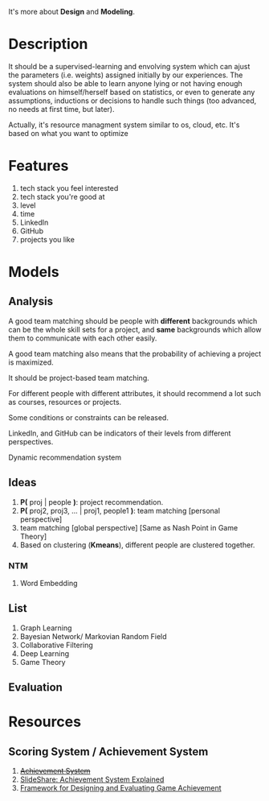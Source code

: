 It's more about __Design__ and __Modeling__.

# Description

It should be a supervised-learning and envolving system which can ajust the parameters (i.e. weights) assigned initially by our experiences. The system should also be able to learn anyone lying or not having enough evaluations on himself/herself based on statistics, or even to generate any assumptions, inductions or decisions to handle such things (too advanced, no needs at first time, but later).

Actually, it's resource managment system similar to os, cloud, etc. It's based on what you want to optimize

# Features

1. tech stack you feel interested
2. tech stack you're good at
3. level
4. time
5. LinkedIn
6. GitHub
7. projects you like

# Models

## Analysis

A good team matching should be people with __different__ backgrounds which can be the whole skill sets for a project, and __same__ backgrounds which allow them to communicate with each other easily.

A good team matching also means that the probability of achieving a project is maximized.

It should be project-based team matching.

For different people with different attributes, it should recommend a lot such as courses, resources or projects.

Some conditions or constraints can be released.

LinkedIn, and GitHub can be  indicators of their levels from different perspectives.

Dynamic recommendation system

## Ideas

1. __P(__ proj | people __)__: project recommendation.
2. __P(__ proj2, proj3, ... | proj1, people1 __)__: team matching [personal perspective]
3. team matching [global perspective] [Same as Nash Point in Game Theory]
3. Based on clustering (__Kmeans__), different people are clustered together.

### NTM

1. Word Embedding

## List

1. Graph Learning
2. Bayesian Network/ Markovian Random Field
3. Collaborative Filtering
4. Deep Learning
5. Game Theory

## Evaluation

# Resources

## Scoring System / Achievement System

1. ~~[Achievement System](http://www.bittiger.io/classpage/t7zecYW24YRoWpL5h)~~
2. [SlideShare: Achievement System Explained](http://www.slideshare.net/Leyart1/achievement-systems-explained)
3. [Framework for Designing and Evaluating Game Achievement](http://www.slideshare.net/JuhoHamari/framework-for-designing-and-evaluating-game-achievements)
